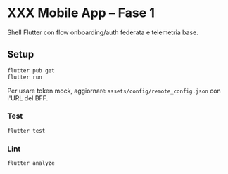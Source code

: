 # XXX Mobile App – Fase 1

Shell Flutter con flow onboarding/auth federata e telemetria base.

## Setup

```powershell
flutter pub get
flutter run
```

Per usare token mock, aggiornare `assets/config/remote_config.json` con l'URL del BFF.

### Test

```powershell
flutter test
```

### Lint

```powershell
flutter analyze
```
